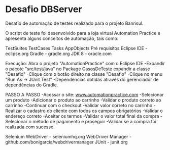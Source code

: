 # Desafio DBServer
Desafio de automação de testes realizado para o projeto Banrisul.

O script de teste foi desenvolvido para a loja virtual Automation Practice e apresenta alguns conceitos de automação, tais como:

TestSuites
TestCases
Tasks
AppObjects
Pré requisitos
Eclipse IDE - eclipse.org
Gradle - gradle.org
JDK 8 - oracle.com

Execução:
Abra o projeto "AutomationPractice" com o Eclipse IDE
-Expandir o pacote "src/test/java" no Package CasosDeTeste expandir a classe "Desafio"
-Clique com o botão direito na classe "Desafio"
-Clique no menu "Run As -> JUnit Test"
-Dependências obtidas através do gerenciador de dependências do Gradle.

PASSO A PASSO
-Acessar o site: www.automationpractice.com
-Selecionar um produto
-Adicionar o produto ao carrinho
-Validar o produto correto ao carrinho
-Continuar com o checkout
-Validar valor correto no carrinho
-Realizar o cadastro do cliente com todos os campos obrigatórios
-Validar o endereço correto
-Aceitar os termos
-Validar o valor total final da compra
-Selecionar o método de pagamento e proseguir
-Validar se a compra foi realizada com sucesso.



Selenium WebDriver - seleniumhq.org
WebDriver Manager - github.com/bonigarcia/webdrivermanager
JUnit - junit.org
